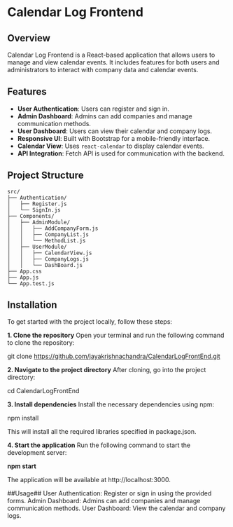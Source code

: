 # Calendar Log Frontend

## Overview

Calendar Log Frontend is a React-based application that allows users to manage and view calendar events. It includes features for both users and administrators to interact with company data and calendar events.

## Features

- **User Authentication**: Users can register and sign in.
- **Admin Dashboard**: Admins can add companies and manage communication methods.
- **User Dashboard**: Users can view their calendar and company logs.
- **Responsive UI**: Built with Bootstrap for a mobile-friendly interface.
- **Calendar View**: Uses `react-calendar` to display calendar events.
- **API Integration**: Fetch API is used for communication with the backend.

## Project Structure

```plaintext
src/
├── Authentication/
│   ├── Register.js
│   └── SignIn.js
├── Components/
│   ├── AdminModule/
│   │   ├── AddCompanyForm.js
│   │   ├── CompanyList.js
│   │   └── MethodList.js
│   ├── UserModule/
│   │   ├── CalendarView.js
│   │   ├── CompanyLogs.js
│   │   └── DashBoard.js
├── App.css
├── App.js
└── App.test.js
```


## Installation


To get started with the project locally, follow these steps:

**1. Clone the repository**
Open your terminal and run the following command to clone the repository:


git clone https://github.com/jayakrishnachandra/CalendarLogFrontEnd.git


**2. Navigate to the project directory**
After cloning, go into the project directory:

cd CalendarLogFrontEnd


**3. Install dependencies**
Install the necessary dependencies using npm:

npm install


This will install all the required libraries specified in package.json.

**4. Start the application**
Run the following command to start the development server:


**npm start**


The application will be available at http://localhost:3000.

##Usage##
User Authentication: Register or sign in using the provided forms.
Admin Dashboard: Admins can add companies and manage communication methods.
User Dashboard: View the calendar and company logs.
